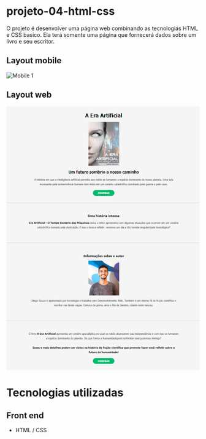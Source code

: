 # projeto-04-html-css

O projeto é desenvolver uma página web combinando as tecnologias HTML e CSS basico. Ela terá somente uma página que fornecerá dados sobre um livro e seu escritor.

## Layout mobile
![Mobile 1](https://github.com/dev-jefferson-lopes/projeto-02-html-css/blob/main/assets/img/responsivo.png)


## Layout web
![Web 1](https://github.com/dev-jefferson-lopes/projeto-04-html-css/blob/main/assets/img/pagina.png)

# Tecnologias utilizadas
## Front end
- HTML / CSS 